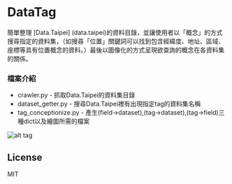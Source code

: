 # DataTag

簡單整理 [Data.Taipei] (data.taipei)的資料目錄，並讓使用者以「概念」的方式搜尋指定的資料集，（如搜尋「位置」關鍵詞可以找到包含經緯度、地址、區域、座標等具有位置概念的資料。）最後以圖像化的方式呈現欲查詢的概念在各資料集的關係。


### 檔案介紹
* crawler.py - 抓取Data.Taipei的資料集目錄
* dataset_getter.py - 搜尋Data.Taipei裡有出現指定tag的資料集名稱
* tag_conceptionize.py - 產生(field->dataset),(tag->dataset),(tag->field)三種dict以及繪圖所需的檔案

![alt tag](https://raw.githubusercontent.com/syhsu/DaTag/master/figure1.png)

License
----

MIT


[//]: # (These are reference links used in the body of this note and get stripped out when the markdown processor does its job. There is no need to format nicely because it shouldn't be seen. Thanks SO - http://stackoverflow.com/questions/4823468/store-comments-in-markdown-syntax)


